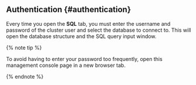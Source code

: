 ## Authentication {#authentication}

Every time you open the **SQL** tab, you must enter the username and password of the cluster user and select the database to connect to. This will open the database structure and the SQL query input window.

{% note tip %}

To avoid having to enter your password too frequently, open this management console page in a new browser tab.

{% endnote %}

